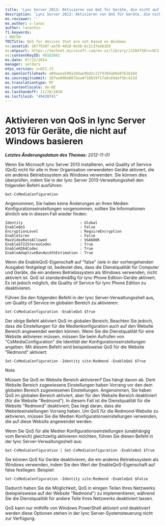```yaml
---
title: 'Lync Server 2013: Aktivieren von QoS für Geräte, die nicht auf Windows basieren'
description: 'Lync Server 2013: Aktivieren von QoS für Geräte, die nicht auf Windows basieren.'
ms.reviewer: ''
ms.author: v-lanac
author: lanachin
f1.keywords:
- NOCSH
TOCTitle: QoS for devices that are not based on Windows
ms:assetid: 26f793df-aef8-4028-9e3b-6c2c37ea61b9
ms:mtpsurl: https://technet.microsoft.com/en-us/library/JJ204750(v=OCS.15)
ms:contentKeyID: 48183661
ms.date: 07/23/2014
manager: serdars
mtps_version: v=OCS.15
ms.openlocfilehash: a09aaea599a28dae9bd2c227439da86e8761b10d
ms.sourcegitcommit: 36fee89bb887bea4f18b19f17a8c69daf5bc423d
ms.translationtype: MT
ms.contentlocale: de-DE
ms.lasthandoff: 11/26/2020
ms.locfileid: "49428741"
---
```

# <a name="enabling-qos-in-lync-server-2013-for-devices-that-are-not-based-on-windows"></a>Aktivieren von QoS in lync Server 2013 für Geräte, die nicht auf Windows basieren

<div data-xmlns="http://www.w3.org/1999/xhtml">

<div class="topic" data-xmlns="http://www.w3.org/1999/xhtml" data-msxsl="urn:schemas-microsoft-com:xslt" data-cs="https://msdn.microsoft.com/">

<div data-asp="https://msdn2.microsoft.com/asp">



</div>

<div id="mainSection">

<div id="mainBody">

<span> </span>

_**Letztes Änderungsdatum des Themas:** 2012-11-01_

Wenn Sie Microsoft lync Server 2013 installieren, wird Quality of Service (QoS) nicht für alle in Ihrer Organisation verwendeten Geräte aktiviert, die ein anderes Betriebssystem als Windows verwenden. Sie können dies überprüfen, indem Sie in der lync Server 2013-Verwaltungsshell den folgenden Befehl ausführen:

    Get-CsMediaConfiguration

Angenommen, Sie haben keine Änderungen an Ihren Medien Konfigurationseinstellungen vorgenommen, sollten Sie Informationen ähnlich wie in diesem Fall wieder finden:

    Identity                          : Global
    EnableQoS                         : False
    EncryptionLevel                   : RequireEncryption
    EnableSiren                       : False
    MaxVideoRateAllowed               : VGA600K
    EnableG722StereoCodec             : True
    EnableH264Codec                   : True
    EnableAdaptiveBandwidthEstimation : True

Wenn die EnableQoS-Eigenschaft auf "false" (wie in der vorhergehenden Ausgabe) festgelegt ist, bedeutet dies, dass die Dienstqualität für Computer und Geräte, die ein anderes Betriebssystem als Windows verwenden, nicht aktiviert ist. QoS ist standardmäßig für lync Phone Edition-Geräte aktiviert. Es ist jedoch möglich, die Quality of Service für lync Phone Edition zu deaktivieren.

Führen Sie den folgenden Befehl in der lync Server-Verwaltungsshell aus, um Quality of Service im globalen Bereich zu aktivieren:

    Set-CsMediaConfiguration -EnableQoS $True

Der obige Befehl aktiviert QoS im globalen Bereich; Beachten Sie jedoch, dass die Einstellungen für die Medienkonfiguration auch auf den Website Bereich angewendet werden können. Wenn Sie die Dienstqualität für eine Website aktivieren müssen, müssen Sie beim Aufrufen von "CsMediaConfiguration" die Identität der Konfigurationseinstellungen angeben. Mit diesem Befehl wird beispielsweise QoS für die Website "Redmond" aktiviert:

    Set-CsMediaConfiguration -Identity site:Redmond -EnableQoS $True

<div>


> [!NOTE]  
> Müssen Sie QoS im Website Bereich aktivieren? Das hängt davon ab. Dem Website Bereich zugewiesene Einstellungen haben Vorrang vor den dem globalen Bereich zugewiesenen Einstellungen. Angenommen, Sie haben QoS im globalen Bereich aktiviert, aber für den Website Bereich deaktiviert (für die Website "Redmond"). In diesem Fall ist die Dienstqualität für die Website "Redmond" deaktiviert; Das liegt daran, dass die Websiteeinstellungen Vorrang haben. Um QoS für die Redmond-Website zu aktivieren, müssen Sie die Medien Konfigurationseinstellungen verwenden, die auf diese Website angewendet werden.



</div>

Wenn Sie QoS für alle Medien Konfigurationseinstellungen (unabhängig vom Bereich) gleichzeitig aktivieren möchten, führen Sie diesen Befehl in der lync Server-Verwaltungsshell aus:

    Get-CsMediaConfiguration | Set-CsMediaConfiguration -EnableQoS $True

Sie können QoS für Geräte deaktivieren, die ein anderes Betriebssystem als Windows verwenden, indem Sie den Wert der EnableQoS-Eigenschaft auf false festlegen. Beispiel:

    Set-CsMediaConfiguration -Identity site:Redmond -EnableQoS $False

Dadurch haben Sie die Möglichkeit, QoS in einigen Teilen Ihres Netzwerks (beispielsweise auf der Website "Redmond") zu implementieren, während Sie die Dienstqualität für andere Teile Ihres Netzwerks deaktiviert lassen.

QoS kann nur mithilfe von Windows PowerShell aktiviert und deaktiviert werden diese Optionen stehen in der lync Server-Systemsteuerung nicht zur Verfügung.

</div>

<span> </span>

</div>

</div>

</div>

